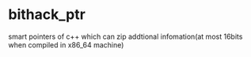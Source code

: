 # bithack_ptr
smart pointers of c++ which can zip addtional infomation(at most 16bits when compiled in x86_64 machine)
